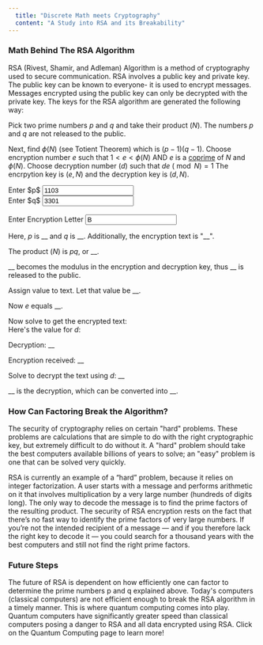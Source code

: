 ```yaml
---
  title: "Discrete Math meets Cryptography"
  content: "A Study into RSA and its Breakability"
---
```



### Math Behind The RSA Algorithm

RSA (Rivest, Shamir, and Adleman) Algorithm is a method of cryptography used to secure communication.
RSA involves a public key and private key. The public key can be known to everyone- it is used to encrypt messages. Messages encrypted using the public key can only be decrypted with the private key. The keys for the RSA algorithm are generated the following way:

Pick two prime numbers $p$ and $q$ and take their product ($N$). The numbers $p$ and $q$ are not released to the public.

Next, find $\phi(N)$  (see Totient Theorem) which is $(p-1) (q-1)$.
Choose encryption number $e$ such that $1 < e < \phi (N)$ AND $e$ is a [coprime](https://en.wikipedia.org/wiki/Coprime_integers) of $N$ and $\phi(N)$.
Choose decryption number $(d)$ such that $de\ (\bmod N) = 1$
The encrpytion key is $(e, N)$ and the decryption key is $(d, N)$.

<form action="#">
  <div class="row gtr-uniform">
    <div class="col-6 col-12-xsmall">
      Enter $p$
      <input type="text" name="Enter p" onchange="refreshAll()" id="rsa-p" value="1103" placeholder="Enter p" />
    </div>
    <div class="col-6 col-12-xsmall">
      Enter $q$
      <input type="text" name="Enter q" onchange="refreshAll()" id="rsa-q" value="3301" placeholder="Enter q" />
    </div>
  </div>
  <br />
  <div class="row gtr-uniform">
    <div class="col-12 col-12-xsmall">
      Enter Encryption Letter
      <input type="text" name="Enter Encrpytion Letter" onchange="refreshAll()" id="rsa-t" value="B" placeholder="Encrpytion Letter" />
    </div>
  </div>
</form>
<div id="error" style="color:red;"></div>

Here, $p$ is <span class="p">\_\_</span> and $q$ is <span class="q">\_\_</span>.
Additionally, the encryption text is "<span class="tStr">\_\_</span>".

The product ($N$) is $pq$, or <span class="n">\_\_</span>.

<span class="n">\_\_</span> becomes the modulus in the encryption and decryption key, thus <span class="n">\_\_</span> is released to the public.

Assign value to text. Let that value be <span class="t">\_\_</span>.

Now $e$ equals <span class="e">\_\_</span>.

Now solve to get the encrypted text:
<span class="emod"></span>
<br>
Here's the value for $d$:
<span class="d"></span>

Decryption: <span class="priv-key">\_\_</span>

Encryption received: <span class="enc">\_\_</span>
<br>

Solve to decrypt the text using $d$: <span class="dmod">\_\_</span>

<span class="dec">\_\_</span> is the decryption, which can be converted into <span class="decStr">\_\_</span>.

  ### How Can Factoring Break the Algorithm?

  The security of cryptography relies on certain "hard" problems. These problems are calculations that are simple to do with the right cryptographic key, but extremely difficult to do without it. A "hard" problem should take the best computers available billions of years to solve; an "easy" problem is one that can be solved very quickly.

RSA is currently an example of a “hard” problem, because it relies on integer factorization. A user starts with a message and performs arithmetic on it that involves multiplication by a very large number (hundreds of digits long). The only way to decode the message is to find the prime factors of the resulting product. The security of RSA encryption rests on the fact that there’s no fast way to identify the prime factors of very large numbers. If you’re not the intended recipient of a message — and if you therefore lack the right key to decode it — you could search for a thousand years with the best computers and still not find the right prime factors.



### Future Steps

The future of RSA is dependent on how efficiently one can factor to determine the prime numbers p and q explained above. Today's computers (classical computers) are not efficient enough to break the RSA algorithm in a timely manner. This is where quantum computing comes into play. Quantum computers have significantly greater speed than classical computers posing a danger to RSA and all data encrypted using RSA. Click on the Quantum Computing page to learn more!


<script type="text/javascript"
  src="https://cdn.mathjax.org/mathjax/latest/MathJax.js?config=TeX-AMS-MML_HTMLorMML">
</script>
<script type="text/javascript">
  pEl = document.getElementById("rsa-p");
  qEl = document.getElementById("rsa-q");
  tEl = document.getElementById("rsa-t");
  p = 2;
  q = 7;

  function prime(n) {   
    // almost copied from https://www.geeksforgeeks.org/check-a-number-is-prime-or-not-using-javascript/         
    var i, flag = true;

    // Getting the value form text
    // field using DOM
    n = parseInt(n) || 0;
    if(n === 0) {
      return false;
    }
    for(i = 2; i <= n - 1; i++)
        if (n % i == 0) {
            flag = false;
            break;
        }

        // Check and display alert message
    if (flag == true)
        return true; // prime
    else
        return false; // not prime
  }
  // function gcd(x, y) {
  //   if(x === 0 || y === 0) {
  //     return 0;
  //   }
  //   if(x === y) {
  //     return x;
  //   }
  //   if(x >= y) {
  //     return gcd(x-y, y);
  //   }
  //   return gcd(x, y-x);
  // }
  // https://www.w3resource.com/javascript-exercises/javascript-math-exercise-8.php
  function gcd(x, y) {
    if ((typeof x !== 'number') || (typeof y !== 'number')) 
      return false;
    x = Math.abs(x);
    y = Math.abs(y);
    while(y) {
      var t = y;
      y = x % y;
      x = t;
    }
    return x;
  }
  function coprime(x, y) {
    return gcd(x, y) === 1;
  }
  function getE(N, totient) {
    i = 3;
    while (i < totient) {
      if (coprime(i, N) && coprime(i, totient)) {
        return i;
      }
      i += 2;
    }
    return 0;
  }
  // http://umaranis.com/2018/07/12/calculate-modular-exponentiation-powermod-in-javascript-ap-n/
  // calculates   base^exponent % modulus
  function powerMod(base, exponent, modulus) {
      if (modulus === 1) return 0;
      var result = 1;
      base = base % modulus;
      while (exponent > 0) {
          if (exponent % 2 === 1)  //odd number
              result = (result * base) % modulus;
          exponent = exponent >> 1; //divide by 2
          base = (base * base) % modulus;
      }
      return result;
  }

  function str2int(stringInput) {
    let output = "";
    for (var i = 0; i < stringInput.length; i++) {
        output += stringInput[i].charCodeAt(0).toString(2);
    }
    return parseInt(output, '2');
  }
  function int2str(intInput) {
    let output = "";
    while (intInput > 0) {
      output = String.fromCharCode(intInput % 128) + output;
      intInput = Math.floor(intInput/128);
    }
    return output;
  }

  // https://stackoverflow.com/questions/23279208/calculate-d-from-n-e-p-q-in-rsa#23281286
  function getD(a, m) {
    // validate inputs
    [a, m] = [Number(a), Number(m)]
    if (Number.isNaN(a) || Number.isNaN(m)) {
      return NaN // invalid input
    }
    a = (a % m + m) % m
    if (!a || m < 2) {
      return NaN // invalid input
    }
    // find the gcd
    const s = []
    let b = m
    while(b) {
      [a, b] = [b, a % b]
      s.push({a, b})
    }
    if (a !== 1) {
      return NaN // inverse does not exists
    }
    // find the inverse
    let x = 1
    let y = 0
    for(let i = s.length - 2; i >= 0; --i) {
      [x, y] = [y,  x - y * Math.floor(s[i].a / s[i].b)]
    }
    return (y % m + m) % m
  }

  // for loop copied from https://stackoverflow.com/questions/22754315/for-loop-for-htmlcollection-elements

  function refreshAll() {
    if(validateP() && validateQ()) {
      document.getElementById("error").innerHTML = "";
      updatePQ();
    } else {
      errorEl = document.getElementById("error");
      errorEl.innerHTML = "Error: Ensure that $p$ and $q$ are prime numbers less than 100000 <br /><br />";
      MathJax.Hub.Queue(["Typeset",MathJax.Hub,errorEl]);

      // updatePQ();
    }
  }
  function validateP() {
    testP = pEl.value;
    if(testP > 1 && testP < 100000 && prime(testP)) {
      p = testP;
      return true;
    } else {
      return false;
    }
  }

  function validateQ() {
    testQ = qEl.value;
    if(testQ > 1 && testQ < 100000 && prime(testQ)) {
      q = testQ;
      return true;
    } else {
      return false;
    }
  }

  function updatePQ() {

    // update p and q
    updateClass("p", p);
    updateClass("q", q);

    // update p and q
    updateClass("p-1", p-1);
    updateClass("q-1", q-1);

    // update n
    n = p * q;
    updateClass("n", n);

    // update totient
    totient = (p-1)*(q-1);
    updateClass("totient", totient);

    // update e
    e = getE(n, totient);
    updateClass("e", e);
    // update d https://stackoverflow.com/questions/23279208/calculate-d-from-n-e-p-q-in-rsa#23281286

    tStr = tEl.value;
    t = str2int(tStr);

    updateClass("tStr", tStr, "");
    updateClass("t", t);

    enc = powerMod(t, e, n);
    console.log("" + t + "^" + e + "\\ (\\bmod " + totient + ") = " + enc);
    updateClass("emod",
      "" + t + "^{" + e + "}\\ (\\bmod " + n + ") = " + enc
    );
    updateClass("enc", enc);

    d = getD(e, totient);
    updateClass("d", d);

    updateClass("priv-key", "(" + d + "," + n + ")");
    dec = powerMod(enc, d, n);
    updateClass("dmod", 
      "" + enc + "^{" + d + "}\\ (\\bmod " + n + ") = " + dec
    );
    updateClass("dec", dec)

    decStr = int2str(dec);
    updateClass("decStr", decStr, "");
  }

  function updateClass(className, expr, options) {
    var list = document.getElementsByClassName(className);
    for (var i = 0; i < list.length; i++) {
        updateEl(list[i], (options || "$") + expr + (options || "$"));
    }
  }

  function updateEl(el, expr) {
    el.innerHTML = expr;
    MathJax.Hub.Queue(["Typeset",MathJax.Hub,el]);
  }

  refreshAll();
</script>
